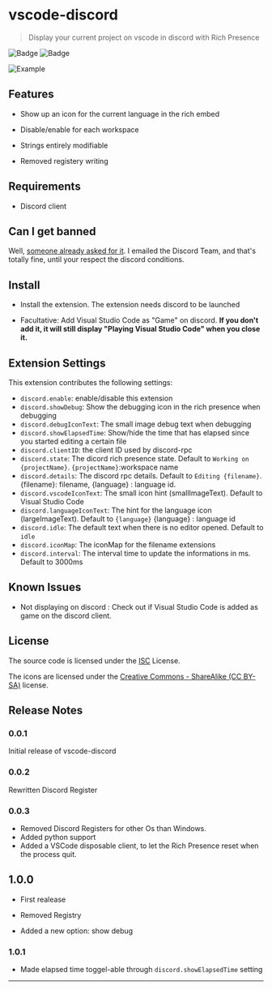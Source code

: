 # vscode-discord

> Display your current project on vscode in discord with Rich Presence

![Badge](https://img.shields.io/github/license/maxerbox/vscode-discord.svg)
![Badge](https://img.shields.io/david/maxerbox/vscode-discord.svg)

![Example](https://i.imgur.com/pLLPexT.png)

## Features

* Show up an icon for the current language in the rich embed

* Disable/enable for each workspace

* Strings entirely modifiable

* Removed registery writing

## Requirements

* Discord client

## Can I get banned

Well, [someone already asked for it](https://github.com/maxerbox/vscode-discord/issues/3). I emailed the Discord Team, and that's totally fine, until your respect the discord conditions.

## Install

* Install the extension. The extension needs discord to be launched

* Facultative: Add Visual Studio Code as "Game" on discord. **If you don't add it, it will still display "Playing Visual Studio Code" when you close it.**

## Extension Settings

This extension contributes the following settings:

* `discord.enable`: enable/disable this extension
* `discord.showDebug`: Show the debugging icon in the rich presence when debugging
* `discord.debugIconText`: The small image debug text when debugging
* `discord.showElapsedTime`: Show/hide the time that has elapsed since you started editing a certain file
* `discord.clientID`: the client ID used by discord-rpc
* `discord.state`: The dicord rich presence state. Default to `Working on {projectName}`. `{projectName}`:workspace name
* `discord.details`: The discord rpc details. Default to `Editing {filename}`. {filename}: filename, {language} : language id.
* `discord.vscodeIconText`: The small icon hint (smallImageText). Default to Visual Studio Code
* `discord.languageIconText`: The hint for the language icon (largeImageText). Default to `{language}` {language} : language id
* `discord.idle`: The default text when there is no editor opened. Default to `idle`
* `discord.iconMap`: The iconMap for the filename extensions
* `discord.interval`: The interval time to update the informations in ms. Default to 3000ms

## Known Issues

* Not displaying on discord : Check out if Visual Studio Code is added as game on the discord client.

## License

The source code is licensed under the [ISC](LICENSE) License.

The icons are licensed under the [Creative Commons - ShareAlike (CC BY-SA)](https://creativecommons.org/licenses/by-sa/4.0/) license.

## Release Notes

### 0.0.1

Initial release of vscode-discord

### 0.0.2

Rewritten Discord Register

### 0.0.3

* Removed Discord Registers for other Os than Windows.
* Added python support
* Added a VSCode disposable client, to let the Rich Presence reset when the process quit.

## 1.0.0

* First realease

* Removed Registry

* Added a new option: show debug

### 1.0.1

* Made elapsed time toggel-able through `discord.showElapsedTime` setting

-----------------------------------------------------------------------------------------------------------
